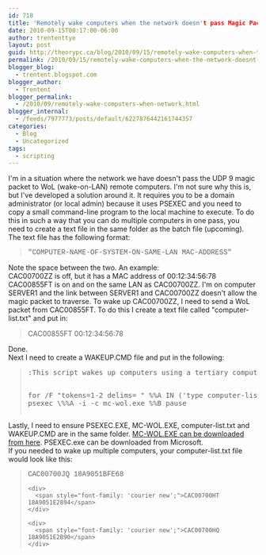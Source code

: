 ```yaml
---
id: 718
title: 'Remotely wake computers when the network doesn't pass Magic Packets'
date: 2010-09-15T00:17:00-06:00
author: trententtye
layout: post
guid: http://theorypc.ca/blog/2010/09/15/remotely-wake-computers-when-the-network-doesnt-pass-magic-packets/
permalink: /2010/09/15/remotely-wake-computers-when-the-network-doesnt-pass-magic-packets/
blogger_blog:
  - trentent.blogspot.com
blogger_author:
  - Trentent
blogger_permalink:
  - /2010/09/remotely-wake-computers-when-network.html
blogger_internal:
  - /feeds/7977773/posts/default/6227876442161744357
categories:
  - Blog
  - Uncategorized
tags:
  - scripting
---
```

I'm in a situation where the network we have doesn't pass the UDP 9 magic packet to WoL (wake-on-LAN) remote computers. I'm not sure why this is, but I've developed a solution around it. It requires you to be a domain administrator (or local admin) because it uses PSEXEC and you need to copy a small command-line program to the local machine to execute. To do this in such a way that you can do multiple computers in one pass, you need to create a text file in the same folder as the batch file (upcoming). The text file has the following format:

<div>
</div>

> <div>
>   <span style="font-family: 'courier new';">"COMPUTER-NAME-OF-SYSTEM-ON-SAME-LAN MAC-ADDRESS"</span>
> </div>

<div>
  Note the space between the two. An example:
</div>

<div>
  CAC00700ZZ is off, but it has a MAC address of 00:12:34:56:78
</div>

<div>
  CAC00855FT is on and on the same LAN as CAC00700ZZ. I'm on computer SERVER1 and the link between SERVER1 and CAC00700ZZ doesn't allow the magic packet to traverse. To wake up CAC00700ZZ, I need to send a WoL packet from CAC00855FT. To do this I create a text file called "computer-list.txt" and put in:
</div>

<div>
</div>

<div>
  <blockquote>
    <p>
      CAC00855FT 00:12:34:56:78
    </p>
  </blockquote>
</div>

<div>
</div>

<div>
  Done.
</div>

<div>
</div>

<div>
  Next I need to create a WAKEUP.CMD file and put in the following:
</div>

<div>
  <div>
  </div>
  
  <blockquote>
    <pre class="lang:batch decode:true ">:This script wakes up computers using a tertiary computer on the same LAN.

for /F "tokens=1-2 delims= " %%A IN ('type computer-list.txt') do psexec \\%%A -i -c mc-wol.exe %%B
pause</pre>
  </blockquote>
  
  <div>
  </div>
</div>

<div>
</div>

<div>
  Lastly, I need to ensure PSEXEC.EXE, MC-WOL.EXE, computer-list.txt and WAKEUP.CMD are in the same folder. <a href="http://www.matcode.com/wol.htm">MC-WOL.EXE can be downloaded from here</a>. PSEXEC.exe can be downloaded from Microsoft.
</div>

<div>
</div>

<div>
  If you needed to wake up multiple computers, your computer-list.txt file would look like this:
</div>

<div>
  <div>
  </div>
  
  <blockquote>
    <div>
      <span style="font-family: 'courier new';">CAC00700JQ 18A9051BFE68</span>
    </div>
    
    <div>
      <span style="font-family: 'courier new';">CAC00700HT 18A9051E2894</span>
    </div>
    
    <div>
      <span style="font-family: 'courier new';">CAC00700HQ 18A9051E2B90</span>
    </div>
  </blockquote>
  
  <div>
  </div>
</div>

<div>
</div>

<!-- AddThis Advanced Settings generic via filter on the_content -->

<!-- AddThis Share Buttons generic via filter on the_content -->